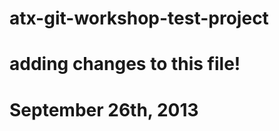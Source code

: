 atx-git-workshop-test-project
=============================

adding changes to this file!
============================

September 26th, 2013
====================